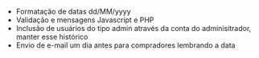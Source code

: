 - Formatação de datas dd/MM/yyyy
- Validação e mensagens Javascript e PHP
- Inclusão de usuários do tipo admin através da conta do adminisitrador, manter esse histórico
- Envio de e-mail um dia antes para compradores lembrando a data